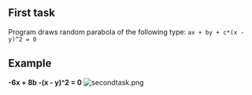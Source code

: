 ## First task
Program draws random parabola of the following type:
```ax + by + c*(x - y)^2 = 0```

## Example
**-6x + 8b -(x - y)^2 = 0**
![secondtask.png](secondtask.png)
